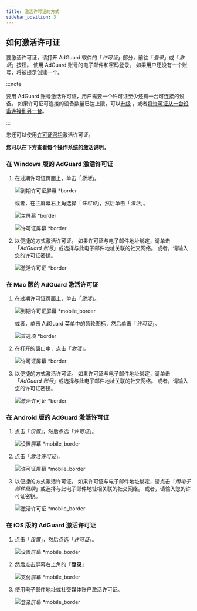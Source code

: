 ```yaml
---
title: 激活许可证的方式
sidebar_position: 3
---
```


## 如何激活许可证

要激活许可证，请打开 AdGuard 软件的「*许可证*」部分，前往「*登录*」或「*激活*」按钮。 使用 AdGuard 账号的电子邮件和密码登录。 如果用户还没有一个账号，将被提示创建一个。

:::note

要用 AdGuard 账号激活许可证，用户需要一个许可证至少还有一台可连接的设备。 如果许可证可连接的设备数量已达上限，可以[升级](../payment-options#upgrade) ，或者[将许可证从一台设备连接到另一台](../transfer)。

:::

您还可以使用[许可证密钥](../what-is#license-key)激活许可证。

**您可以在下方查看每个操作系统的激活说明。**

### 在 Windows 版的 AdGuard 激活许可证

1. 在过期许可证页面上，单击「*激活*」。

    ![到期许可证屏幕 *border](https://cdn.adtidy.org/blog/new/eapwtexp.png)

    或者，在主屏幕右上角选择「*许可证*」，然后单击「*激活*」。

    ![主屏幕 *border](https://cdn.adtidy.org/blog/new/ca313hmain-screen.png)

    ![许可证屏幕 *border](https://cdn.adtidy.org/blog/new/n7nkclicense-screen.png)

1. 以便捷的方式激活许可证。 如果许可证与电子邮件地址绑定，请单击「*AdGuard 账号*」或选择与此电子邮件地址关联的社交网络。 或者，请输入您的许可证密钥。

    ![激活许可证 *border](https://cdn.adtidy.org/blog/new/lnzz5activate-license.png)

### 在 Mac 版的 AdGuard 激活许可证

1. 在过期许可证页面上，单击「*激活*」。

    ![到期许可证屏幕 *mobile_border](https://cdn.adtidy.org/blog/new/o9bhtexpired-screen.png)

    或者，单击 AdGuard 菜单中的齿轮图标，然后单击「*许可证*」。

    ![首选项 *border](https://cdn.adtidy.org/blog/new/xuyqmpreferences.png)

1. 在打开的窗口中，点击「*激活*」。

    ![许可证屏幕 *border](https://cdn.adtidy.org/blog/new/8rbc8license-screen.png)

1. 以便捷的方式激活许可证。 如果许可证与电子邮件地址绑定，请单击「*AdGuard 账号*」或选择与此电子邮件地址关联的社交网络。 或者，请输入您的许可证密钥。

    ![激活许可证 *border](https://cdn.adtidy.org/blog/new/8rbc8license-screen.png)

### 在 Android 版的 AdGuard 激活许可证

1. 点击「*设置*」，然后点选「*许可证*」。

    ![设置屏幕 *mobile_border](https://cdn.adtidy.org/blog/new/sbdcysettings.png)

1. 点击「*激活许可证*」。

    ![许可证屏幕 *mobile_border](https://cdn.adtidy.org/blog/new/04fs1license-screen.png)

1. 以便捷的方式激活许可证。 如果许可证与电子邮件地址绑定，请点击「*用电子邮件继续*」或选择与此电子邮件地址相关联的社交网络。 或者，请输入您的许可证密钥。

    ![激活许可证 *mobile_border](https://cdn.adtidy.org/blog/new/sbxttactivate-license.png)

### 在 iOS 版的 AdGuard 激活许可证

1. 点击「*设置*」，然后点选「*许可证*」。

    ![设置屏幕 *mobile_border](https://cdn.adtidy.org/blog/new/uf8f1fsettings.png)

1. 然后点击屏幕右上角的「**登录**」

    ![支付屏幕 *mobile_border](https://cdn.adtidy.org/blog/new/10j5bhpurchase-page.png)

1. 使用电子邮件地址或社交媒体账户激活许可证。

    ![登录屏幕 *mobile_border](https://cdn.adtidy.org/blog/new/prnjdlogin-page.png)
